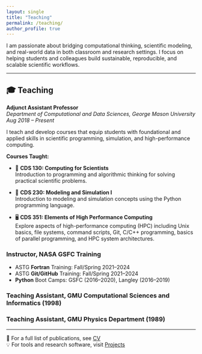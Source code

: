 ```yaml
---
layout: single
title: "Teaching"
permalink: /teaching/
author_profile: true
---
```


I am passionate about bridging computational thinking, scientific modeling, and real-world data in both classroom and research settings. I focus on helping students and colleagues build sustainable, reproducible, and scalable scientific workflows.

---

## 🎓 Teaching

**Adjunct Assistant Professor**  
*Department of Computational and Data Sciences, George Mason University*  
_Aug 2018 – Present_

I teach and develop courses that equip students with foundational and applied skills in scientific programming, simulation, and high-performance computing.

**Courses Taught:**
- 🧮 **CDS 130: Computing for Scientists**  
  Introduction to programming and algorithmic thinking for solving practical scientific problems.

- 🧪 **CDS 230: Modeling and Simulation I**  
  Introduction to modeling and simulation concepts using the Python programming language.

- 🖥️ **CDS 351: Elements of High Performance Computing**  
  Explore aspects of high-performance computing (HPC) including Unix basics, file systems, command scripts, Git, C/C++ programming, basics of parallel programming, and HPC system architectures.

### Instructor, NASA GSFC Training

- ASTG **Fortran** Training: Fall/Spring 2021–2024  
- ASTG **Git/GitHub** Training: Fall/Spring 2021–2024  
- **Python** Boot Camps: GSFC (2016–2020), Langley (2016–2019)

### Teaching Assistant, GMU Computational Sciences and Informatics (1998)

### Teaching Assistant, GMU Physics Department (1989)

---

📄 For a full list of publications, see [CV](/cv/)  
💡 For tools and research software, visit [Projects](/projects/)

